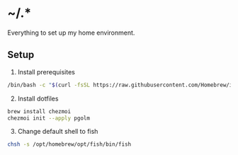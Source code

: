 # ~/.*

Everything to set up my home environment.

## Setup

1. Install prerequisites
```sh
/bin/bash -c "$(curl -fsSL https://raw.githubusercontent.com/Homebrew/install/HEAD/install.sh)"
```

2. Install dotfiles
```sh
brew install chezmoi
chezmoi init --apply pgolm
```

3. Change default shell to fish
```sh
chsh -s /opt/homebrew/opt/fish/bin/fish
```

